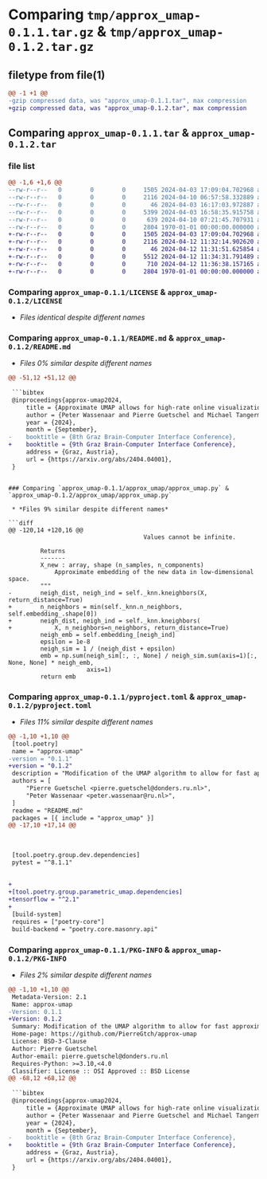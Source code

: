 # Comparing `tmp/approx_umap-0.1.1.tar.gz` & `tmp/approx_umap-0.1.2.tar.gz`

## filetype from file(1)

```diff
@@ -1 +1 @@
-gzip compressed data, was "approx_umap-0.1.1.tar", max compression
+gzip compressed data, was "approx_umap-0.1.2.tar", max compression
```

## Comparing `approx_umap-0.1.1.tar` & `approx_umap-0.1.2.tar`

### file list

```diff
@@ -1,6 +1,6 @@
--rw-r--r--   0        0        0     1505 2024-04-03 17:09:04.702968 approx_umap-0.1.1/LICENSE
--rw-r--r--   0        0        0     2116 2024-04-10 06:57:58.332889 approx_umap-0.1.1/README.md
--rw-r--r--   0        0        0       46 2024-04-03 16:17:03.972887 approx_umap-0.1.1/approx_umap/__init__.py
--rw-r--r--   0        0        0     5399 2024-04-03 16:58:35.915758 approx_umap-0.1.1/approx_umap/approx_umap.py
--rw-r--r--   0        0        0      639 2024-04-10 07:21:45.707931 approx_umap-0.1.1/pyproject.toml
--rw-r--r--   0        0        0     2804 1970-01-01 00:00:00.000000 approx_umap-0.1.1/PKG-INFO
+-rw-r--r--   0        0        0     1505 2024-04-03 17:09:04.702968 approx_umap-0.1.2/LICENSE
+-rw-r--r--   0        0        0     2116 2024-04-12 11:32:14.902620 approx_umap-0.1.2/README.md
+-rw-r--r--   0        0        0       46 2024-04-12 11:31:51.625854 approx_umap-0.1.2/approx_umap/__init__.py
+-rw-r--r--   0        0        0     5512 2024-04-12 11:34:31.791489 approx_umap-0.1.2/approx_umap/approx_umap.py
+-rw-r--r--   0        0        0      710 2024-04-12 11:36:38.157165 approx_umap-0.1.2/pyproject.toml
+-rw-r--r--   0        0        0     2804 1970-01-01 00:00:00.000000 approx_umap-0.1.2/PKG-INFO
```

### Comparing `approx_umap-0.1.1/LICENSE` & `approx_umap-0.1.2/LICENSE`

 * *Files identical despite different names*

### Comparing `approx_umap-0.1.1/README.md` & `approx_umap-0.1.2/README.md`

 * *Files 0% similar despite different names*

```diff
@@ -51,12 +51,12 @@
 
 ```bibtex
 @inproceedings{approx-umap2024,
     title = {Approximate UMAP allows for high-rate online visualization of high-dimensional data streams},
     author = {Peter Wassenaar and Pierre Guetschel and Michael Tangermann},
     year = {2024},
     month = {September},
-    booktitle = {8th Graz Brain-Computer Interface Conference},
+    booktitle = {9th Graz Brain-Computer Interface Conference},
     address = {Graz, Austria},
     url = {https://arxiv.org/abs/2404.04001},
 }
 ```
```

### Comparing `approx_umap-0.1.1/approx_umap/approx_umap.py` & `approx_umap-0.1.2/approx_umap/approx_umap.py`

 * *Files 9% similar despite different names*

```diff
@@ -120,14 +120,16 @@
                                      Values cannot be infinite.
 
         Returns
         -------
         X_new : array, shape (n_samples, n_components)
             Approximate embedding of the new data in low-dimensional space.
         """
-        neigh_dist, neigh_ind = self._knn.kneighbors(X, return_distance=True)
+        n_neighbors = min(self._knn.n_neighbors, self.embedding_.shape[0])
+        neigh_dist, neigh_ind = self._knn.kneighbors(
+            X, n_neighbors=n_neighbors, return_distance=True)
         neigh_emb = self.embedding_[neigh_ind]
         epsilon = 1e-8
         neigh_sim = 1 / (neigh_dist + epsilon)
         emb = np.sum(neigh_sim[:, :, None] / neigh_sim.sum(axis=1)[:, None, None] * neigh_emb,
                      axis=1)
         return emb
```

### Comparing `approx_umap-0.1.1/pyproject.toml` & `approx_umap-0.1.2/pyproject.toml`

 * *Files 11% similar despite different names*

```diff
@@ -1,10 +1,10 @@
 [tool.poetry]
 name = "approx-umap"
-version = "0.1.1"
+version = "0.1.2"
 description = "Modification of the UMAP algorithm to allow for fast approximate projections of new data points."
 authors = [
     "Pierre Guetschel <pierre.guetschel@donders.ru.nl>",
     "Peter Wassenaar <peter.wassenaar@ru.nl>",
 ]
 readme = "README.md"
 packages = [{ include = "approx_umap" }]
@@ -17,10 +17,14 @@
 
 
 
 [tool.poetry.group.dev.dependencies]
 pytest = "^8.1.1"
 
 
+
+[tool.poetry.group.parametric_umap.dependencies]
+tensorflow = "^2.1"
+
 [build-system]
 requires = ["poetry-core"]
 build-backend = "poetry.core.masonry.api"
```

### Comparing `approx_umap-0.1.1/PKG-INFO` & `approx_umap-0.1.2/PKG-INFO`

 * *Files 2% similar despite different names*

```diff
@@ -1,10 +1,10 @@
 Metadata-Version: 2.1
 Name: approx-umap
-Version: 0.1.1
+Version: 0.1.2
 Summary: Modification of the UMAP algorithm to allow for fast approximate projections of new data points.
 Home-page: https://github.com/PierreGtch/approx-umap
 License: BSD-3-Clause
 Author: Pierre Guetschel
 Author-email: pierre.guetschel@donders.ru.nl
 Requires-Python: >=3.10,<4.0
 Classifier: License :: OSI Approved :: BSD License
@@ -68,12 +68,12 @@
 
 ```bibtex
 @inproceedings{approx-umap2024,
     title = {Approximate UMAP allows for high-rate online visualization of high-dimensional data streams},
     author = {Peter Wassenaar and Pierre Guetschel and Michael Tangermann},
     year = {2024},
     month = {September},
-    booktitle = {8th Graz Brain-Computer Interface Conference},
+    booktitle = {9th Graz Brain-Computer Interface Conference},
     address = {Graz, Austria},
     url = {https://arxiv.org/abs/2404.04001},
 }
 ```
```

